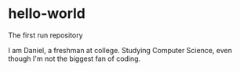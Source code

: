 # hello-world
The first run repository

I am Daniel, a freshman at college.
Studying Computer Science, even though I'm not the biggest fan of coding.

